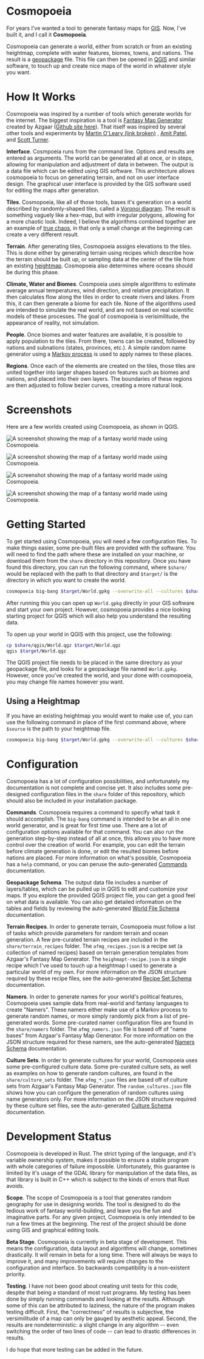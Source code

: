 # Cosmopoeia

For years I've wanted a tool to generate fantasy maps for [GIS](https://en.wikipedia.org/wiki/Geographic_information_system). Now, I've built it, and I call it **Cosmopoeia**.

Cosmopoeia can generate a world, either from scratch or from an existing heightmap, complete with water features, biomes, towns, and nations. The result is a [geopackage](https://en.wikipedia.org/wiki/GeoPackage) file. This file can then be opened in [QGIS](https://en.wikipedia.org/wiki/QGIS) and similar software, to touch up and create nice maps of the world in whatever style you want.

# How It Works

Cosmopoeia was inspired by a number of tools which generate worlds for the internet. The biggest inspiration is a tool is [Fantasy Map Generator](https://azgaar.github.io/Fantasy-Map-Generator/) created by Azgaar ([Github site here](https://github.com/Azgaar/Fantasy-Map-Generator)). That itself was inspired by several other tools and experiments by [Martin O'Leary (link broken)](https://mewo2.com/notes/terrain) , [Amit Patel](http://www-cs-students.stanford.edu/~amitp/game-programming/polygon-map-generation), and [Scott Turner](https://heredragonsabound.blogspot.com/).

**Interface**. Cosmpoeia runs from the command line. Options and results are entered as arguments. The world can be generated all at once, or in steps, allowing for manipulation and adjustment of data in between. The output is a data file which can be edited using GIS software. This architecture allows cosmopoeia to focus on generating terrain, and not on user interface design. The graphical user interface is provided by the GIS software used for editing the maps after generation.

**Tiles**. Cosmopoeia, like all of those tools, bases it's generation on a world described by randomly-shaped tiles, called a [Voronoi diagram](https://en.wikipedia.org/wiki/Voronoi_diagram). The result is something vaguely like a hex-map, but with irregular polygons, allowing for a more chaotic look. Indeed, I believe the algorithms combined together are an example of [true chaos](https://en.wikipedia.org/wiki/Chaos_theory), in that only a small change at the beginning can create a very different result.

**Terrain**. After generating tiles, Cosmopoeia assigns elevations to the tiles. This is done either by generating terrain using recipes which describe how the terrain should be built up, or sampling data at the center of the tile from an existing [heightmap](https://en.wikipedia.org/wiki/Heightmap). Cosmopoeia also determines where oceans should be during this phase.

**Climate, Water and Biomes**. Cosmpoeia uses simple algorithms to estimate average annual temperatures, wind direction, and relative precipitation. It then calculates flow along the tiles in order to create rivers and lakes. From this, it can then generate a biome for each tile. None of the algorithms used are intended to simulate the real world, and are not based on real scientific models of these processes. The goal of cosmopoeia is verisimilitude, the appearance of reality, not simulation.

**People**. Once biomes and water features are available, it is possible to apply population to the tiles. From there, towns can be created, followed by nations and subnations (states, provinces, etc.). A simple random name generator using a [Markov process](https://en.wikipedia.org/wiki/Markov_chain) is used to apply names to these places.

**Regions**. Once each of the elements are created on the tiles, those tiles are united together into larger shapes based on features such as biomes and nations, and placed into their own layers. The boundaries of these regions are then adjusted to follow bezier curves, creating a more natural look.

# Screenshots

Here are a few worlds created using Cosmopoeia, as shown in QGIS.

![A screenshot showing the map of a fantasy world made using Cosmopoeia.](docs/screen_shots/Screenshot_2023-10-13_15-57-08.png)

![A screenshot showing the map of a fantasy world made using Cosmopoeia.](docs/screen_shots/Screenshot_2023-10-14_08-58-49.png)

![A screenshot showing the map of a fantasy world made using Cosmopoeia.](docs/screen_shots/Screenshot_2023-10-14_09-06-21.png)

![A screenshot showing the map of a fantasy world made using Cosmopoeia.](docs/screen_shots/Screenshot_2023-10-14_09-12-40.png)

# Getting Started

To get started using Cosmopoeia, you will need a few configuration files. To make things easier, some pre-built files are provided with the software. You will need to find the path where these are installed on your machine, or download them from the `share` directory in this repository. Once you have found this directory, you can run the following command, where `$share/` would be replaced with the path to that directory and `$target/` is the directory in which you want to create the world.

```sh
cosmopoeia big-bang $target/World.gpkg --overwrite-all --cultures $share/culture_sets/afmg_culture_antique.json --namers $share/namers/afmg_namers.json --default-namer English --seed 9543572450198918714 blank 180 360 -90 -180 recipe-set --source share/terrain_recipes/afmg_recipes.json --recipe continents
```

After running this you can open up `World.gpkg` directly in your GIS software and start your own project. However, cosmopoeia provides a nice looking starting project for QGIS which will also help you understand the resulting data. 

To open up your world in QGIS with this project, use the following:

```sh
cp $share/qgis/World.qgz $target/World.qgz
qgis $target/World.qgz
```

The QGIS project file needs to be placed in the same directory as your geopackage file, and looks for a geopackage file named `World.gpkg`. However, once you've created the world, and your done with cosmopoeia, you may change file names however you want.

## Using a Heightmap

If you have an existing heightmap you would want to make use of, you can use the following command in place of the first command above, where `$source` is the path to your heightmap file.

```sh
cosmopoeia big-bang $target/World.gpkg --overwrite-all --cultures $share/culture_sets/afmg_culture_antique.json --namers $share/namers/afmg_namers.json --default-namer English --seed 9543572450198918714 from-heightmap $source recipe --source $share/terrain_recipes/heightmap-recipe.json
```

# Configuration

Cosmopoeia has a lot of configuration possibilities, and unfortunately my documentation is not complete and concise yet. It also includes some pre-designed configuration files in the `share` folder of this repository, which should also be included in your installation package.

**Commands**. Cosmopoeia requires a command to specify what task it should accomplish. The `big-bang` command is intended to be an all in one world generator, and is great for first time use. There are a lot of configuration options available for that command. You can also run the generation step-by-step instead of all at once, this allows you to have more control over the creation of world. For example, you can edit the terrain before climate generation is done, or edit the resulted biomes before nations are placed. For more information on what's possible, Cosmopoeia has a `help` command, or you can peruse the auto-generated [Commands](docs/generated/Commands.md) documentation.

**Geopackage Schema**. The output data file includes a number of layers/tables, which can be pulled up in QGIS to edit and customize your maps. If you explore the provided QGIS project file, you can get a good feel on what data is available. You can also get detailed information on the tables and fields by reviewing the auto-generated [World File Schema](docs/generated/World%20File%20Schema.md) documentation.

**Terrain Recipes**. In order to generate terrain, Cosmopoeia must follow a list of tasks which provide parameters for random terrain and ocean generation. A few pre-curated terrain recipes are included in the `share/terrain_recipes` folder. The `afmg_recipes.json` is a recipe set (a collection of named recipes) based on terrain generation templates from Azgaar's Fantasy Map Generator. The `heighmapt-recipe.json` is a single recipe which I've used to touch up a heightmap I used to generate a particular world of my own. For more information on the JSON structure required by these recipe files, see the auto-generated [Recipe Set Schema](docs/generated/Recipe%20Set%20Schema.md) documentation.

**Namers**. In order to generate names for your world's political features, Cosmopoeia uses sample data from real-world and fantasy languages to create "Namers". These namers either make use of a Markov process to generate random names, or more simply randomly pick from a list of pre-generated words. Some pre-curated namer configuration files are found in the `share/namers` folder. The `afmg_namers.json` file is based off of "name bases" from Azgaar's Fantasy Map Generator. For more information on the JSON structure required for these namers, see the auto-generated [Namers Schema](docs/generated/Namers%20Schema.md) documentation.

**Culture Sets**. In order to generate cultures for your world, Cosmopoeia uses some pre-configured culture data. Some pre-curated culture sets, as well as examples on how to generate random cultures, are found in the `share/culture_sets` folder. The `afmg_*.json` files are based off of culture sets from Azgaar's Fantasy Map Generator. The `random_cultures.json` file shows how you can configure the generation of random cultures using name generators only. For more information on the JSON structure required by these culture set files, see the auto-generated [Culture Schema](docs/generated/Cultures%20Schema.md) documentation.

# Development Status

Cosmopoeia is developed in Rust. The strict typing of the language, and it's variable ownership system, makes it possible to ensure a stable program with whole categories of failure impossible. Unfortunately, this guarantee is limited by it's usage of the GDAL library for manipulation of the data files, as that library is built in C++ which is subject to the kinds of errors that Rust avoids.

**Scope**. The scope of Cosmopoeia is a tool that generates random geography for use in designing worlds. The tool is designed to do the tedious work of fantasy world-building, and leave you the fun and imaginative parts. For any given project, Cosmopoeia is only intended to be run a few times at the beginning. The rest of the project should be done using GIS and graphical editing tools.

**Beta Stage**. Cosmopoeia is currently in beta stage of development. This means the configuration, data layout and algorithms will change, sometimes drastically. It will remain in beta for a long time. There will always be ways to improve it, and many improvements will require changes to the configuration and interface. So backwards compatibility is a non-existent priority.

**Testing**. I have not been good about creating unit tests for this code, despite that being a standard of most rust programs. My testing has been done by simply running commands and looking at the results. Although some of this can be attributed to laziness, the nature of the program makes testing difficult. First, the "correctness" of results is subjective, the versimilitude of a map can only be gauged by aesthetic appeal. Second, the results are nondeterministic: a slight change in any algorithm -- even switching the order of two lines of code -- can lead to drastic differences in results.

I do hope that more testing can be added in the future.

